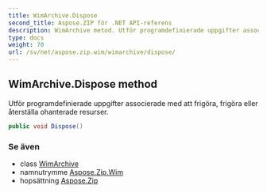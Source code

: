 ```yaml
---
title: WimArchive.Dispose
second_title: Aspose.ZIP för .NET API-referens
description: WimArchive metod. Utför programdefinierade uppgifter associerade med att frigöra frigöra eller återställa ohanterade resurser.
type: docs
weight: 70
url: /sv/net/aspose.zip.wim/wimarchive/dispose/
---
```

## WimArchive.Dispose method

Utför programdefinierade uppgifter associerade med att frigöra, frigöra eller återställa ohanterade resurser.

```csharp
public void Dispose()
```

### Se även

* class [WimArchive](../)
* namnutrymme [Aspose.Zip.Wim](../../wimarchive/)
* hopsättning [Aspose.Zip](../../../)


